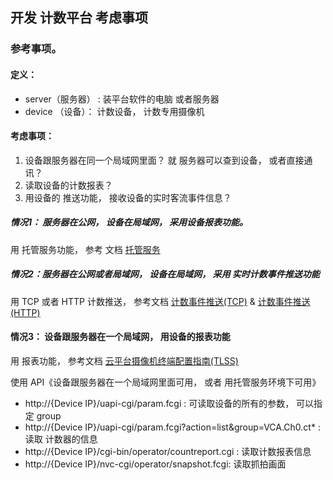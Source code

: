 ## 开发 计数平台 考虑事项

### 参考事项。
#### 定义：  
  - server（服务器） : 装平台软件的电脑 或者服务器  
  - device （设备）： 计数设备， 计数专用摄像机

#### 考虑事项：
1. 设备跟服务器在同一个局域网里面？ 就 服务器可以查到设备， 或者直接通讯？
2. 读取设备的计数报表？
3. 用设备的 推送功能， 接收设备的实时客流事件信息？
 
##### 情况1： 服务器在公网， 设备在局域网， 采用设备报表功能。
用 托管服务功能， 参考 文档 [托管服务](ts_tlss_setting.md)

##### 情况2：服务器在公网或者局域网， 设备在局域网， 采用 实时计数事件推送功能
用 TCP 或者 HTTP 计数推送， 参考文档 [计数事件推送(TCP)](ts_tcp_push.md) & [计数事件推送(HTTP)](ts_http_push.md) 

#### 情况3： 设备跟服务器在一个局域网， 用设备的报表功能
用 报表功能， 参考文档 [云平台摄像机终端配置指南(TLSS)](ts_tlss_device.md)
	
使用 API《设备跟服务器在一个局域网里面可用， 或者 用托管服务环境下可用》
- http://{Device IP}/uapi-cgi/param.fcgi   : 可读取设备的所有的参数， 可以指定 group
- http://{Device IP}/uapi-cgi/param.fcgi?action=list&group=VCA.Ch0.ct*   : 读取 计数器的信息
- http://{Device IP}/cgi-bin/operator/countreport.cgi : 读取计数报表信息
- http://{Device IP}/nvc-cgi/operator/snapshot.fcgi: 读取抓拍画面
	